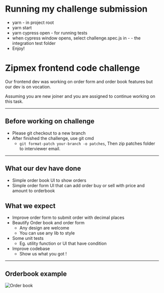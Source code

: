 # Running my challenge submission

- yarn - in project root
- yarn start
- yarn cypress open - for running tests
- when cypress window opens, select challenge.spec.js in - - the integration test folder
- Enjoy!

# Zipmex frontend code challenge

Our frontend dev was working on order form and order book features but our dev is on vocation.

Assuming you are new joiner and you are assigned to continue working on this task.

---

## Before working on challenge

- Please git checkout to a new branch
- After finished the challenge, use git cmd
  - `git format-patch your-branch -o patches`, Then zip patches folder to interviewer email.

---

## What our dev have done

- Simple order book UI to show orders
- Simple order form UI that can add order buy or sell with price and amount to orderbook

## What we expect

- Improve order form to submit order with decimal places
- Beautify Order book and order form
  - Any design are welcome
  - You can use any lib to style
- Some unit tests
  - Eg. utility function or UI that have condition
- Improve codebase
  - Show us what you got !

---

## Orderbook example

![Order book](./orderbook.png)
